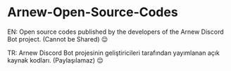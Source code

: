 # Arnew-Open-Source-Codes
EN: Open source codes published by the developers of the Arnew Discord Bot project. (Cannot be Shared) 😌 

TR: Arnew Discord Bot projesinin geliştiricileri tarafından yayımlanan açık kaynak kodları. (Paylaşılamaz) 😌
